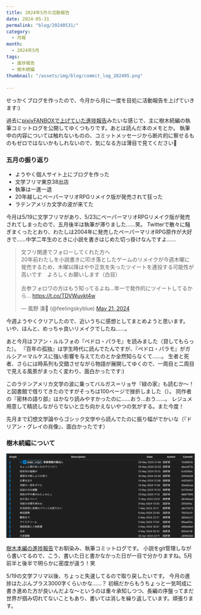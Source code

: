 ```yaml
---
title: 2024年5月の活動報告
date: 2024-05-31
permalink: "blog/20240531/"
category:
  - 月報
month:
  - 2024年5月
tags:
  - 進捗報告
  - 樹木続編
thumbnail: "/assets/img/blog/commit_log_202405.png"

---
```


せっかくブログを作ったので、今月から月に一度を目処に活動報告を上げていきます:)

過去に<a href="https://feelingskyblue.fanbox.cc/posts/1641500" target="blank" rel="nofollow">pixivFANBOXで上げていた進捗報告</a>みたいな感じで、主に樹木続編の執筆コミットログを公開してゆくつもりです。あとは読んだ本のメモとか。
執筆中の内容については触れないものの、コミットメッセージから断片的に察せるものもゼロではないかもしれないので、気になる方は薄目で見てください🙏

### 五月の振り返り
- ようやく個人サイト上にブログを作った
- 文学フリマ東京38出店
- 執筆は一進一退
- 20年越しにペーパーマリオRPGリメイク版が発売されて狂った
- ラテンアメリカ文学の波が来てた

今月は5/19に文学フリマがあり、5/23にペーパーマリオRPGリメイク版が発売されてしまったので、五月後半は執筆が滞りました……笑。
Twitterで散々に騒ぎまくったとおり、わたしは2004年に発売したペーパーマリオRPG原作が大好きで……中学二年生のときに小説を書きはじめた切っ掛けなんですよ……

<blockquote class="twitter-tweet"><p lang="ja" dir="ltr">文フリ関連でフォローしてくれた方へ<br>20年前わたしを小説書きに叩き落としたゲームのリメイクが今週木曜に発売するため、木曜以降はやや正気を失ったツイートを連投する可能性が高いです　よろしくお願いします（白目）<br><br>古参フォロワの方はもう知ってるよね…年一で発作的にツイートしてるから… <a href="https://t.co/TDVWuvkt4w">https://t.co/TDVWuvkt4w</a></p>&mdash; 風野 湊🌿 (@feelingskyblue) <a href="https://twitter.com/feelingskyblue/status/1792871360320168010?ref_src=twsrc%5Etfw">May 21, 2024</a></blockquote> <script async src="https://platform.twitter.com/widgets.js" charset="utf-8"></script>

今週ようやくクリアしたので、近いうちに感想としてまとめようと思います。
いや、ほんと、めっちゃ良いリメイクでしたね……。

あと今月はフアン・ルルフォの『ペドロ・パラモ』を読みました（貸してもらった）。
『百年の孤独』は学生時代に読んでたんですが、『ペドロ・パラモ』がガルシア＝マルケスに強い影響を与えてたのとか全然知らなくて……。
生者と死者、さらには時系列も交錯させながら物語が展開してゆくので、一周目と二周目で見える風景がまったく変わり、面白かったです:)

このラテンアメリカ文学の波に乗ってバルガス＝リョサ『緑の家』も読むか〜！と図書館で借りてきたのですがそっちは100ページで挫折しました（）。
同作者の『密林の語り部』はかなり読みやすかったのに……おう…おう……。
レジュメ用意して精読しながらでないと立ち向かえないやつの気がする。また今度！

先月まで幻想文学論やらゴシック文学やら読んでたのに振り幅がでかいな（『ドリアン・グレイの肖像』、面白かったです）

### 樹木続編について
<img src="/assets/img/blog/commit_log_202405.png" alt="5月のコミットログ" loading="lazy" width="800" class="">

<a href="https://feelingskyblue.fanbox.cc/posts/1641500" target="blank" rel="nofollow">樹木本編の進捗報告</a>でお馴染み、執筆コミットログです。
小説をgit管理しながら書いてるので、こう、書いた日と書かなかった日が一目で分かりますね。5月前半と後半で明らかに密度が違う！笑

5/19の文学フリマ以後、ちょっと失速してるので取り戻したいです。
今月の進捗はたぶんプラス3000字くらいかな……？
初稿だからもうちょっと一気呵成に書き進めた方が良いんだよな〜というのは重々承知しつつ、長編の序盤ってまだ世界が掴み切れてないこともあり、書いては消しを繰り返しています。頑張ります。

